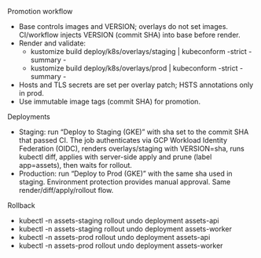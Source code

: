 Promotion workflow

- Base controls images and VERSION; overlays do not set images. CI/workflow injects VERSION (commit SHA) into base before render.
- Render and validate:
  - kustomize build deploy/k8s/overlays/staging | kubeconform -strict -summary -
  - kustomize build deploy/k8s/overlays/prod    | kubeconform -strict -summary -
- Hosts and TLS secrets are set per overlay patch; HSTS annotations only in prod.
- Use immutable image tags (commit SHA) for promotion.

Deployments

- Staging: run “Deploy to Staging (GKE)” with sha set to the commit SHA that passed CI. The job authenticates via GCP Workload Identity Federation (OIDC), renders overlays/staging with VERSION=sha, runs kubectl diff, applies with server-side apply and prune (label app=assets), then waits for rollout.
- Production: run “Deploy to Prod (GKE)” with the same sha used in staging. Environment protection provides manual approval. Same render/diff/apply/rollout flow.

Rollback

- kubectl -n assets-staging rollout undo deployment assets-api
- kubectl -n assets-staging rollout undo deployment assets-worker
- kubectl -n assets-prod rollout undo deployment assets-api
- kubectl -n assets-prod rollout undo deployment assets-worker
